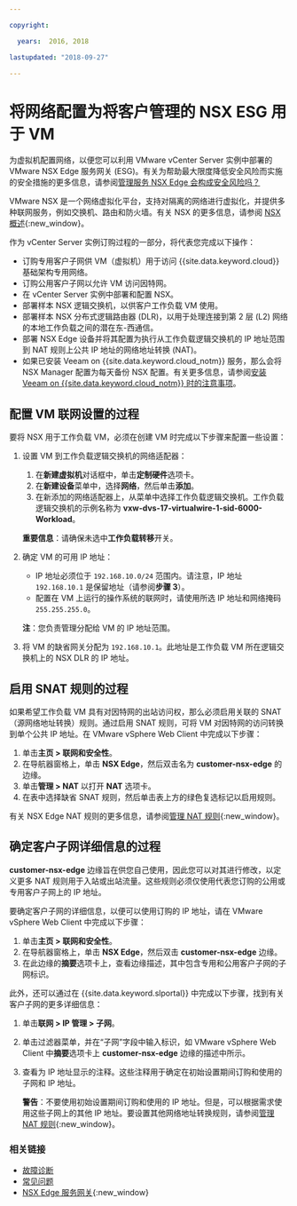 ```yaml
---

copyright:

  years:  2016, 2018

lastupdated: "2018-09-27"

---
```


# 将网络配置为将客户管理的 NSX ESG 用于 VM

为虚拟机配置网络，以便您可以利用 VMware vCenter Server 实例中部署的 VMware NSX Edge 服务网关 (ESG)。有关为帮助最大限度降低安全风险而实施的安全措施的更多信息，请参阅[管理服务 NSX Edge 会构成安全风险吗？](../vmonic/faq.html#does-the-management-services-nsx-edge-pose-a-security-risk-)

VMware NSX 是一个网络虚拟化平台，支持对隔离的网络进行虚拟化，并提供多种联网服务，例如交换机、路由和防火墙。有关 NSX 的更多信息，请参阅 [NSX 概述](https://pubs.vmware.com/NSX-62/topic/com.vmware.nsx-cross-vcenter-install.doc/GUID-10944155-28FF-46AA-AF56-7357E2F20AF4.html){:new_window}。

作为 vCenter Server 实例订购过程的一部分，将代表您完成以下操作：
* 订购专用客户子网供 VM（虚拟机）用于访问 {{site.data.keyword.cloud}} 基础架构专用网络。
* 订购公用客户子网以允许 VM 访问因特网。
* 在 vCenter Server 实例中部署和配置 NSX。
* 部署样本 NSX 逻辑交换机，以供客户工作负载 VM 使用。
* 部署样本 NSX 分布式逻辑路由器 (DLR)，以用于处理连接到第 2 层 (L2) 网络的本地工作负载之间的潜在东-西通信。
* 部署 NSX Edge 设备并将其配置为执行从工作负载逻辑交换机的 IP 地址范围到 NAT 规则上公共 IP 地址的网络地址转换 (NAT)。
* 如果已安装 Veeam on {{site.data.keyword.cloud_notm}} 服务，那么会将 NSX Manager 配置为每天备份 NSX 配置。有关更多信息，请参阅[安装 Veeam on {{site.data.keyword.cloud_notm}} 时的注意事项](../services/veeam_considerations.html#considerations-when-you-install-veeam-on-ibm-cloud)。

## 配置 VM 联网设置的过程

要将 NSX 用于工作负载 VM，必须在创建 VM 时完成以下步骤来配置一些设置：

1. 设置 VM 到工作负载逻辑交换机的网络适配器：
   1. 在**新建虚拟机**对话框中，单击**定制硬件**选项卡。
   2. 在**新建设备**菜单中，选择**网络**，然后单击**添加**。
   3. 在新添加的网络适配器上，从菜单中选择工作负载逻辑交换机。工作负载逻辑交换机的示例名称为 **vxw-dvs-17-virtualwire-1-sid-6000-Workload**。

   **重要信息**：请确保未选中**工作负载转移**开关。

2. 确定 VM 的可用 IP 地址：
   *  IP 地址必须位于 `192.168.10.0/24` 范围内。请注意，IP 地址 `192.168.10.1` 是保留地址（请参阅**步骤 3**）。
   *  配置在 VM 上运行的操作系统的联网时，请使用所选 IP 地址和网络掩码 `255.255.255.0`。

   **注**：您负责管理分配给 VM 的 IP 地址范围。

3. 将 VM 的缺省网关分配为 `192.168.10.1`。此地址是工作负载 VM 所在逻辑交换机上的 NSX DLR 的 IP 地址。

## 启用 SNAT 规则的过程

如果希望工作负载 VM 具有对因特网的出站访问权，那么必须启用关联的 SNAT（源网络地址转换）规则。通过启用 SNAT 规则，可将 VM 对因特网的访问转换到单个公共 IP 地址。在 VMware vSphere Web Client 中完成以下步骤：

1. 单击**主页 > 联网和安全性**。
2. 在导航器窗格上，单击 **NSX Edge**，然后双击名为 **customer-nsx-edge** 的边缘。
3. 单击**管理 > NAT** 以打开 **NAT** 选项卡。
4. 在表中选择缺省 SNAT 规则，然后单击表上方的绿色复选标记以启用规则。

有关 NSX Edge NAT 规则的更多信息，请参阅[管理 NAT 规则](https://pubs.vmware.com/NSX-62/topic/com.vmware.nsx.admin.doc/GUID-5896D8CF-20E0-4691-A9EB-83AFD9D36AFD.html){:new_window}。

## 确定客户子网详细信息的过程

**customer-nsx-edge** 边缘旨在供您自己使用，因此您可以对其进行修改，以定义更多 NAT 规则用于入站或出站流量。这些规则必须仅使用代表您订购的公用或专用客户子网上的 IP 地址。

要确定客户子网的详细信息，以便可以使用订购的 IP 地址，请在 VMware vSphere Web Client 中完成以下步骤：

1. 单击**主页 > 联网和安全性**。
2. 在导航器窗格上，单击 **NSX Edge**，然后双击 **customer-nsx-edge** 边缘。
3. 在此边缘的**摘要**选项卡上，查看边缘描述，其中包含专用和公用客户子网的子网标识。

此外，还可以通过在 {{site.data.keyword.slportal}} 中完成以下步骤，找到有关客户子网的更多详细信息：

1. 单击**联网 > IP 管理 > 子网**。
2. 单击过滤器菜单，并在“子网”字段中输入标识，如 VMware vSphere Web Client 中**摘要**选项卡上 **customer-nsx-edge** 边缘的描述中所示。
3. 查看为 IP 地址显示的注释。这些注释用于确定在初始设置期间订购和使用的子网和 IP 地址。

   **警告**：不要使用初始设置期间订购和使用的 IP 地址。但是，可以根据需求使用这些子网上的其他 IP 地址。要设置其他网络地址转换规则，请参阅[管理 NAT 规则](https://pubs.vmware.com/NSX-62/topic/com.vmware.nsx.admin.doc/GUID-5896D8CF-20E0-4691-A9EB-83AFD9D36AFD.html){:new_window}。

### 相关链接

* [故障诊断](../vcenter/vcenter_chg_impact.html)
* [常见问题](../vmonic/faq.html)
* [NSX Edge 服务网关](https://www.ibm.com/cloud/garage/architectures/implementation/virtualization_nsx){:new_window}
